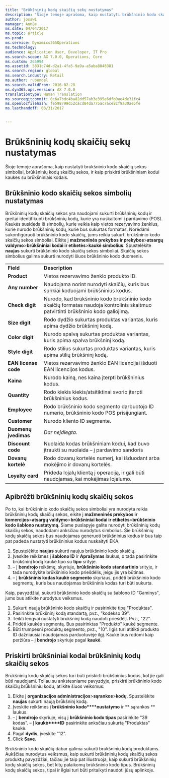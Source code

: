 ```yaml
---
title: "Brūkšninių kodų skaičių sekų nustatymas"
description: "Šioje temoje aprašoma, kaip nustatyti brūkšninio kodo skaičių sekos simboliai, brūkšninių kodų skaičių sekos, ir kaip priskirti brūkšniniam kodui kaukes su brūkšniniais kodais."
author: josaw1
manager: AnnBe
ms.date: 04/04/2017
ms.topic: article
ms.prod: 
ms.service: Dynamics365Operations
ms.technology: 
audience: Application User, Developer, IT Pro
ms.search.scope: AX 7.0.0, Operations, Core
ms.custom: 265994
ms.assetid: 5831c74d-d2a1-4fa5-9a9a-a5aba8848381
ms.search.region: global
ms.search.industry: Retail
ms.author: rubendel
ms.search.validFrom: 2016-02-28
ms.dyn365.ops.version: AX 7.0.0
translationtype: Human Translation
ms.sourcegitcommit: 0c6a7bdc4ba82dd57ab3e395e6dfb0ae4de31fc4
ms.openlocfilehash: fe598799d52cacd84da775ac7ace8cf9a30ae5fe
ms.lasthandoff: 03/31/2017


---
```


# <a name="set-up-bar-code-masks"></a>Brūkšninių kodų skaičių sekų nustatymas

Šioje temoje aprašoma, kaip nustatyti brūkšninio kodo skaičių sekos simboliai, brūkšninių kodų skaičių sekos, ir kaip priskirti brūkšniniam kodui kaukes su brūkšniniais kodais.

<a name="set-up-bar-code-mask-characters"></a>Brūkšninio kodo skaičių sekos simbolių nustatymas
-------------------------------

Brūkšninių kodų skaičių sekos yra naudojami sukurti brūkšninių kodų ir greitai identifikuoti brūkšninių kodų, kurie yra nuskaitomi į pardavimo (POS). Kaukės susideda iš simbolių, kurie veikia kaip vietos rezervavimo ženklus, kurie nurodo brūkšninių kodų, kurie bus sukurtas formatas. Norėdami sukonfigūruoti brūkšninio kodo skaičių, jums reikia sukurti brūkšninio kodo skaičių sekos simboliai. Eikite į **mažmeninės prekybos ir prekybos**&gt;**atsargų valdymo**&gt;**brūkšniniai kodai ir etiketės**&gt;**kaukė simbolius**. Spustelėkite **naujas** sukurti brūkšninio kodo skaičių sekos simboliai. Skaičių sekos simbolius galima sukurti nurodyti šiuos brūkšninio kodo duomenis.

|                      |                                                                                                                 |
|----------------------|-----------------------------------------------------------------------------------------------------------------|
| **Field**            | **Description**                                                                                                 |
| **Product**          | Vietos rezervavimo ženklo produkto ID.                                                                                     |
| **Any number**       | Naudojama norint nurodyti skaičių, kuris bus sunkiai koduojami brūkšninius kodus.                                                  |
| **Check digit**      | Nurodo, kad brūkšninio kodo brūkšninio kodo skaičių formatas naudoja kontrolinis skaitmuo patvirtinti brūkšninio kodo galiojimą. |
| **Size digit**       | Rodo dydžio sukurtas produktas variantas, kuris apima dydžio brūkšninį kodą.                                 |
| **Color digit**      | Nurodo spalvą sukurtas produktas variantas, kuris apima spalva brūkšninį kodą.                               |
| **Style digit**      | Rodo stilius sukurtas produktas variantas, kuris apima stilių brūkšninį kodą.                             |
| **EAN license code** | Vietos rezervavimo ženklo EAN licencijai išduoti EAN licencijos kodus.                                                       |
| **Kaina**            | Nurodo kainą, nes kaina įterpti brūkšninius kodus.                                                                   |
| **Quantity**         | Rodo kiekis kiekis/atsitiktinai svorio įterpti brūkšninius kodus.                                                |
| **Employee**         | Rodo brūkšninio kodo segmento darbuotojo ID numerio, brūkšninio kodo POS prisijungiant.                                  |
| **Customer**         | Nurodo kliento ID segmente.                                                                                  |
| **Duomenų įvedimas**       | *Dar neįdiegta.*                                                                                          |
| **Discount code**    | Nuolaida kodas brūkšniniam kodui, kad buvo įtraukti su nuolaida – į pardavimo sandoris             |
| **Dovanų kortelė**        | Rodo dovanų kortelės numerį, kai išduodant arba mokėjimo ir dovanų kortelės.                                               |
| **Loyalty card**     | Prideda lojalų klientą į operaciją, ir gali būti naudojamas, kai mokėjimas lojalumo.                             |

## <a name="define-bar-code-masks"></a>Apibrėžti brūkšninių kodų skaičių sekos
Po to, kai brūkšninio kodo skaičių sekos simboliai yra nurodyta reikia brūkšninių kodų skaičių sekos, eikite į **mažmeninės prekybos ir komercijos**&gt;**atsargų valdymo**&gt;**brūkšniniai kodai ir etiketės**&gt;**brūkšninio kodo šablono nustatymą**. Šiame puslapyje galite nurodyti brūkšninių kodų skaičių sekos, naudodami anksčiau nurodytus simbolius. Šie brūkšninių kodų skaičių sekos bus naudojamas generuoti brūkšninius kodus ir bus taip pat padeda nustatyti brūkšninius kodus nuskaityti EKA.

1.  Spustelėkite **naujas** sukurti naujus brūkšninio kodo skaičių.
2.  Įveskite reikšmes į **šablono ID** ir **Aprašymas** laukus, o tada pasirinkite brūkšninį kodą kaukė tipo su **tipo** srityje.
3.  – Į **bendrojo** reikšmę, skyriuje, **brūkšninio kodo standartinio** srityje, ir tada nurodykite brūkšninio kodo priešdėlis, jeigu jis yra būtinas.
4.  – Į **brūkšninis kodas kaukė segmento** skyriaus, pridėti brūkšninio kodo segmentų, kuris bus naudojamas brūkšninis kodas turi būti sukurta.

Kaip, pavyzdžiui, sukurti brūkšninio kodo skaičių su šablono ID "Gaminys", jums bus atlikite nurodytus veiksmus.

1.  Sukurti naują brūkšninio kodo skaičių ir pasirinkite tipą "Produktas".
2.  Pasirinkite brūkšninį kodą standartą, pvz., "kodekso 39".
3.  Teikti lengvai nustatyti brūkšninį kodą naudoti priešdėlį. Pvz., "22".
4.  Pridėti kaukės segmentą. Bus pasirinktas "Produkto" kaukė segmente.
5.  Būti trumpesni produktų segmento, pvz., "10". Ilgis turi atitikti produkto ID dažniausiai naudojamas parduotuvėje ilgį. Kaukė bus rodomi kaip peržiūra – į **bendrojo** skyriuje pagal **kaukė**.

## <a name="assign-bar-code-masks-to-bar-codes"></a>Priskirti brūkšniniai kodai brūkšninių kodų skaičių sekos
Brūkšninių kodų skaičių sekos turi būti priskirti brūkšninius kodus, kol jie gali būti naudojami. Toliau su ankstesniame pavyzdyje, priskirti brūkšninio kodo skaičių brūkšniniu kodu, atlikite šiuos veiksmus:

1.  Eikite į **organizacijos administracijos**&gt;**sąrankos**&gt;**kodų**. Spustelėkite **naujas** sukurti naują brūkšninį kodą.
2.  Įveskite reikšmes į **brūkšninio kodo****nustatymo** ir ** sąrankos ** laukus.
3.  – Į **bendrojo** skyriuje, visų į **brūkšninio kodo tipas** pasirinkite "39 kodas". – Į **kaukė****ID** pasirinkite anksčiau sukurtą "Produktas" kaukė.
4.  Pagal **dydis**, įveskite "12".
5.  Click **Save**.

Brūkšninio kodo skaičių dabar galima sukurti brūkšninių kodų produktams. Aukščiau nurodytus veiksmus, kaip sukurti brūkšninių kodų skaičių sekos produktų pavyzdžiai, tačiau jie taip pat iliustruoja, kaip sukurti brūkšninių kodų skaičių sekos, bet kitų palaikomų brūkšninio kodo tipus. Brūkšninių kodų skaičių sekos, tipai ir ilgiai turi būti pritaikyti naudoti jūsų aplinkoje.


